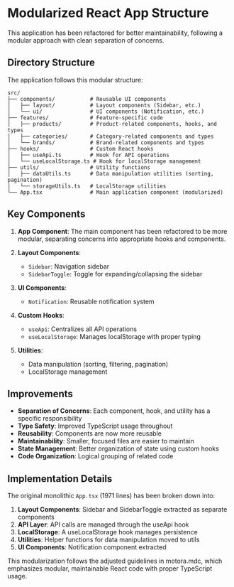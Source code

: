 # Modularized React App Structure

This application has been refactored for better maintainability, following a modular approach with clean separation of concerns.

## Directory Structure

The application follows this modular structure:

```
src/
├── components/           # Reusable UI components
│   ├── layout/           # Layout components (Sidebar, etc.)
│   └── ui/               # UI components (Notification, etc.)
├── features/             # Feature-specific code
│   ├── products/         # Product-related components, hooks, and types
│   ├── categories/       # Category-related components and types
│   └── brands/           # Brand-related components and types
├── hooks/                # Custom React hooks
│   ├── useApi.ts         # Hook for API operations
│   └── useLocalStorage.ts # Hook for localStorage management
├── utils/                # Utility functions
│   ├── dataUtils.ts      # Data manipulation utilities (sorting, pagination)
│   └── storageUtils.ts   # LocalStorage utilities
└── App.tsx               # Main application component (modularized)
```

## Key Components

1. **App Component**: The main component has been refactored to be more modular, separating concerns into appropriate hooks and components.

2. **Layout Components**: 
   - `Sidebar`: Navigation sidebar
   - `SidebarToggle`: Toggle for expanding/collapsing the sidebar

3. **UI Components**:
   - `Notification`: Reusable notification system

4. **Custom Hooks**:
   - `useApi`: Centralizes all API operations
   - `useLocalStorage`: Manages localStorage with proper typing

5. **Utilities**:
   - Data manipulation (sorting, filtering, pagination)
   - LocalStorage management

## Improvements

- **Separation of Concerns**: Each component, hook, and utility has a specific responsibility
- **Type Safety**: Improved TypeScript usage throughout
- **Reusability**: Components are now more reusable
- **Maintainability**: Smaller, focused files are easier to maintain
- **State Management**: Better organization of state using custom hooks
- **Code Organization**: Logical grouping of related code

## Implementation Details

The original monolithic `App.tsx` (1971 lines) has been broken down into:

1. **Layout Components**: Sidebar and SidebarToggle extracted as separate components
2. **API Layer**: API calls are managed through the useApi hook
3. **LocalStorage**: A useLocalStorage hook manages persistence
4. **Utilities**: Helper functions for data manipulation moved to utils
5. **UI Components**: Notification component extracted

This modularization follows the adjusted guidelines in motora.mdc, which emphasizes modular, maintainable React code with proper TypeScript usage. 